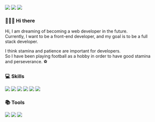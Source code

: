 
<img src="https://img.shields.io/badge/ksh910124@gmail.com-F44336?style=flat-square&logo=gmail&logoColor=white"/> <a href="https://hunffy.tistory.com"><img src="https://img.shields.io/badge/https://hunffy.tistory.com-F7901E?style=flat-square&logo=mdBook&logoColor=white" /></a> <a href="https://www.instagram.com/kkim.se"><img src="https://img.shields.io/badge/@kkimse-4EE3C2?style=flat-square&logo=instagram&logoColor=white" /></a>

### 👨🏻‍💻 Hi there 
Hi, I am dreaming of becoming a web developer in the future.<br>
Currently, I want to be a front-end developer, and my goal is to be a full stack developer.



I think stamina and patience are important for developers.
<br>So I have been playing football as a hobby in order to have good stamina and perseverance. ⚽


### 💻 Skills
<img src="https://img.shields.io/badge/React-61DAFB?style=flat-square&logo=React&logoColor=white"/> <img src="https://img.shields.io/badge/Typescript-3178C6?style=flat-square&logo=Typescript&logoColor=white"/> <img src="https://img.shields.io/badge/Python-792EE5?style=flat-square&logo=Python&logoColor=white"/> <img src="https://img.shields.io/badge/Javascript-F7DF1E?style=flat-square&logo=Javascript&logoColor=white"/> <img src="https://img.shields.io/badge/Mysql-FF7800?style=flat-square&logo=Mysql&logoColor=white"/> <img src="https://cdn-icons-png.flaticon.com/128/10111/10111326.png"/>

### 📚 Tools 
<img src="https://img.shields.io/badge/Github-181717?style=flat-square&logo=Github&logoColor=white"/> <img src="https://img.shields.io/badge/Slack-F0047F?style=flat-square&logo=Slack&logoColor=white"/> <img src="https://img.shields.io/badge/Figma-21B573?style=flat-square&logo=Figma&logoColor=white"/>


<!--
**hunffy/hunffy** is a ✨ _special_ ✨ repository because its `README.md` (this file) appears on your GitHub profile.

Here are some ideas to get you started:

- 🔭 I’m currently working on ...
- 🌱 I’m currently learning ...
- 👯 I’m looking to collaborate on ...
- 🤔 I’m looking for help with ...
- 💬 Ask me about ...
- 📫 How to reach me: ...
- 😄 Pronouns: ...
- ⚡ Fun fact: ...
-->
